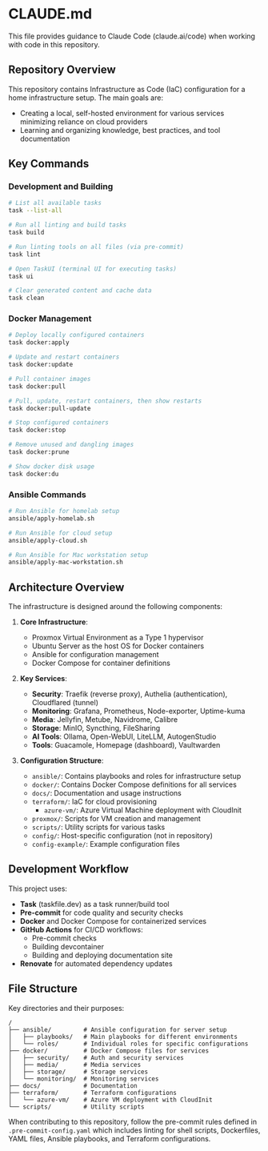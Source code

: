 # CLAUDE.md

This file provides guidance to Claude Code (claude.ai/code) when working with code in this repository.

## Repository Overview

This repository contains Infrastructure as Code (IaC) configuration for a home infrastructure setup. The main goals are:
- Creating a local, self-hosted environment for various services minimizing reliance on cloud providers
- Learning and organizing knowledge, best practices, and tool documentation

## Key Commands

### Development and Building

```bash
# List all available tasks
task --list-all

# Run all linting and build tasks
task build

# Run linting tools on all files (via pre-commit)
task lint

# Open TaskUI (terminal UI for executing tasks)
task ui

# Clear generated content and cache data
task clean
```

### Docker Management

```bash
# Deploy locally configured containers
task docker:apply

# Update and restart containers
task docker:update

# Pull container images
task docker:pull

# Pull, update, restart containers, then show restarts
task docker:pull-update

# Stop configured containers
task docker:stop

# Remove unused and dangling images
task docker:prune

# Show docker disk usage
task docker:du
```

### Ansible Commands

```bash
# Run Ansible for homelab setup
ansible/apply-homelab.sh

# Run Ansible for cloud setup
ansible/apply-cloud.sh

# Run Ansible for Mac workstation setup
ansible/apply-mac-workstation.sh
```

## Architecture Overview

The infrastructure is designed around the following components:

1. **Core Infrastructure**:
   - Proxmox Virtual Environment as a Type 1 hypervisor
   - Ubuntu Server as the host OS for Docker containers
   - Ansible for configuration management
   - Docker Compose for container definitions

2. **Key Services**:
   - **Security**: Traefik (reverse proxy), Authelia (authentication), Cloudflared (tunnel)
   - **Monitoring**: Grafana, Prometheus, Node-exporter, Uptime-kuma
   - **Media**: Jellyfin, Metube, Navidrome, Calibre
   - **Storage**: MinIO, Syncthing, FileSharing
   - **AI Tools**: Ollama, Open-WebUI, LiteLLM, AutogenStudio
   - **Tools**: Guacamole, Homepage (dashboard), Vaultwarden

3. **Configuration Structure**:
   - `ansible/`: Contains playbooks and roles for infrastructure setup
   - `docker/`: Contains Docker Compose definitions for all services
   - `docs/`: Documentation and usage instructions
   - `terraform/`: IaC for cloud provisioning
     - `azure-vm/`: Azure Virtual Machine deployment with CloudInit
   - `proxmox/`: Scripts for VM creation and management
   - `scripts/`: Utility scripts for various tasks
   - `config/`: Host-specific configuration (not in repository)
   - `config-example/`: Example configuration files

## Development Workflow

This project uses:
- **Task** (taskfile.dev) as a task runner/build tool
- **Pre-commit** for code quality and security checks
- **Docker** and Docker Compose for containerized services
- **GitHub Actions** for CI/CD workflows:
  - Pre-commit checks
  - Building devcontainer
  - Building and deploying documentation site
- **Renovate** for automated dependency updates

## File Structure

Key directories and their purposes:

```
/
├── ansible/         # Ansible configuration for server setup
│   ├── playbooks/   # Main playbooks for different environments
│   └── roles/       # Individual roles for specific configurations
├── docker/          # Docker Compose files for services
│   ├── security/    # Auth and security services
│   ├── media/       # Media services
│   ├── storage/     # Storage services
│   └── monitoring/  # Monitoring services
├── docs/            # Documentation
├── terraform/       # Terraform configurations
│   └── azure-vm/    # Azure VM deployment with CloudInit
└── scripts/         # Utility scripts
```

When contributing to this repository, follow the pre-commit rules defined in `.pre-commit-config.yaml` which includes linting for shell scripts, Dockerfiles, YAML files, Ansible playbooks, and Terraform configurations.

